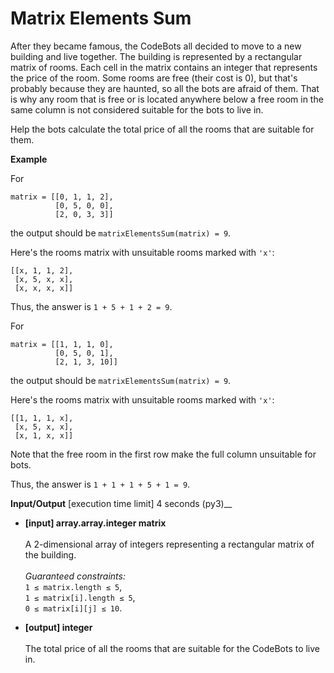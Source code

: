 # Matrix Elements Sum

After they became famous, the CodeBots all decided to move to a new building and live together. 
The building is represented by a rectangular matrix of rooms. Each cell in the matrix contains 
an integer that represents the price of the room. Some rooms are free (their cost is 0), but that's 
probably because they are haunted, so all the bots are afraid of them. That is why any room that is 
free or is located anywhere below a free room in the same column is not considered suitable for the bots to live in.

Help the bots calculate the total price of all the rooms that are suitable for them.

**Example**

For
```
matrix = [[0, 1, 1, 2], 
          [0, 5, 0, 0], 
          [2, 0, 3, 3]]
```
the output should be
`matrixElementsSum(matrix) = 9`.

Here's the rooms matrix with unsuitable rooms marked with `'x'`:
```
[[x, 1, 1, 2], 
 [x, 5, x, x], 
 [x, x, x, x]]
```
Thus, the answer is `1 + 5 + 1 + 2 = 9`.

For
```
matrix = [[1, 1, 1, 0], 
          [0, 5, 0, 1], 
          [2, 1, 3, 10]]
```
the output should be
`matrixElementsSum(matrix) = 9`.

Here's the rooms matrix with unsuitable rooms marked with `'x'`:
```
[[1, 1, 1, x], 
 [x, 5, x, x], 
 [x, 1, x, x]]
```
Note that the free room in the first row make the full column unsuitable for bots.

Thus, the answer is `1 + 1 + 1 + 5 + 1 = 9`.

__Input/Output__
[execution time limit] 4 seconds (py3)__

+ __[input] array.array.integer matrix__<br/><br/>A 2-dimensional array of integers representing a rectangular matrix of the building.<br/><br/>_Guaranteed constraints:_<br/>`1 ≤ matrix.length ≤ 5`,<br/>`1 ≤ matrix[i].length ≤ 5`,<br/>`0 ≤ matrix[i][j] ≤ 10`.

+ __[output] integer__<br/><br/>The total price of all the rooms that are suitable for the CodeBots to live in.
